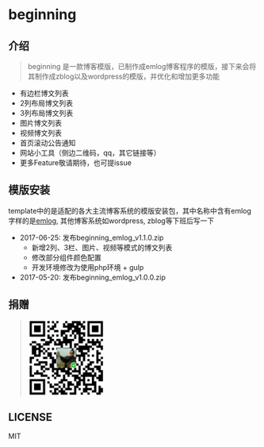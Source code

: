 # beginning

## 介绍

>beginning 是一款博客模版，已制作成emlog博客程序的模版，接下来会将其制作成zblog以及wordpress的模版，并优化和增加更多功能

- 有边栏博文列表
- 2列布局博文列表
- 3列布局博文列表
- 图片博文列表
- 视频博文列表
- 首页滚动公告通知
- 网站小工具（侧边二维码，qq，其它链接等）
- 更多Feature敬请期待，也可提issue


## 模版安装

template中的是适配的各大主流博客系统的模版安装包，其中名称中含有emlog字样的是[emlog](http://www.emlog.net), 其他博客系统如wordpress, zblog等下班后写一下


- 2017-06-25: 发布beginning_emlog_v1.1.0.zip
    - 新增2列、3栏、图片、视频等模式的博文列表
    - 修改部分组件颜色配置
    - 开发环境修改为使用php环境 + gulp
- 2017-05-20: 发布beginning_emlog_v1.0.0.zip

## 捐赠

> ![](src/images/payme.png)

## LICENSE
MIT